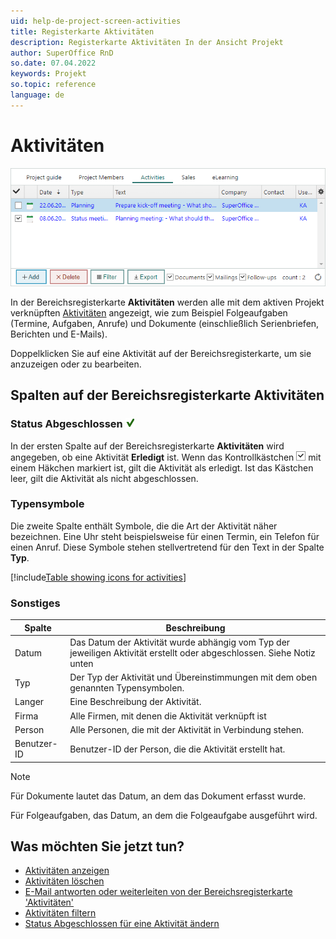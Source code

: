 ```yaml
---
uid: help-de-project-screen-activities
title: Registerkarte Aktivitäten
description: Registerkarte Aktivitäten In der Ansicht Projekt
author: SuperOffice RnD
so.date: 07.04.2022
keywords: Projekt
so.topic: reference
language: de
---
```


# Aktivitäten

![Projektleitfaden für den Bereich Aktivitäten -screenshot][img1]

In der Bereichsregisterkarte **Aktivitäten** werden alle mit dem aktiven Projekt verknüpften [Aktivitäten][1] angezeigt, wie zum Beispiel Folgeaufgaben (Termine, Aufgaben, Anrufe) und Dokumente (einschließlich Serienbriefen, Berichten und E-Mails).

Doppelklicken Sie auf eine Aktivität auf der Bereichsregisterkarte, um sie anzuzeigen oder zu bearbeiten.

## Spalten auf der Bereichsregisterkarte Aktivitäten

### Status Abgeschlossen ![Symbol][img3]

In der ersten Spalte auf der Bereichsregisterkarte **Aktivitäten** wird angegeben, ob eine Aktivität **Erledigt** ist. Wenn das Kontrollkästchen ![Symbol][img2] mit einem Häkchen markiert ist, gilt die Aktivität als erledigt. Ist das Kästchen leer, gilt die Aktivität als nicht abgeschlossen.

### Typensymbole

Die zweite Spalte enthält Symbole, die die Art der Aktivität näher bezeichnen. Eine Uhr steht beispielsweise für einen Termin, ein Telefon für einen Anruf. Diese Symbole stehen stellvertretend für den Text in der Spalte **Typ**.

[!include[Table showing icons for activities](../../../learn/includes/table-activity-icons.md)]

### Sonstiges

| Spalte | Beschreibung |
|---|---|
| Datum | Das Datum der Aktivität wurde abhängig vom Typ der jeweiligen Aktivität erstellt oder abgeschlossen. Siehe Notiz unten |
| Typ | Der Typ der Aktivität und Übereinstimmungen mit dem oben genannten Typensymbolen. |
| Langer | Eine Beschreibung der Aktivität. |
| Firma | Alle Firmen, mit denen die Aktivität verknüpft ist |
| Person | Alle Personen, die mit der Aktivität in Verbindung stehen. |
| Benutzer-ID | Benutzer-ID der Person, die die Aktivität erstellt hat. |

> [!NOTE]
> Für Dokumente lautet das Datum, an dem das Dokument erfasst wurde.
>
> Für Folgeaufgaben, das Datum, an dem die Folgeaufgabe ausgeführt wird.

## Was möchten Sie jetzt tun?

* [Aktivitäten anzeigen][3]
* [Aktivitäten löschen][4]
* [E-Mail antworten oder weiterleiten von der Bereichsregisterkarte 'Aktivitäten'][5]
* [Aktivitäten filtern][7]
* [Status Abgeschlossen für eine Aktivität ändern][2]

<!-- Referenced links -->
[1]: ../../../learn/activity/index.md
[2]: ../../../diary/learn/change-completed-status.md
[3]: ../../../learn/activity/view-activities.md
[4]: ../../../learn/activity/delete-activities-contact.md
[5]: ../../../learn/activity/send-email.md
[7]: ../../../learn/section-tabs/filter.md

<!-- Referenced images -->
[img1]: ../../../../media/loc/en/project/project-activities.png
[img2]: ../../../../media/icons/check.png
[img3]: ../../../../media/icons/sale-sold-details.png
